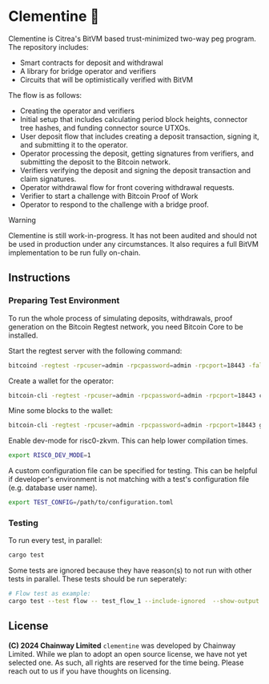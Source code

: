 # Clementine 🍊

Clementine is Citrea's BitVM based trust-minimized two-way peg program.
The repository includes:

- Smart contracts for deposit and withdrawal
- A library for bridge operator and verifiers
- Circuits that will be optimistically verified with BitVM

The flow is as follows:

- Creating the operator and verifiers
- Initial setup that includes calculating period block heights, connector tree hashes, and funding connector source UTXOs.
- User deposit flow that includes creating a deposit transaction, signing it, and submitting it to the operator.
- Operator processing the deposit, getting signatures from verifiers, and submitting the deposit to the Bitcoin network.
- Verifiers verifying the deposit and signing the deposit transaction and claim signatures.
- Operator withdrawal flow for front covering withdrawal requests.
- Verifier to start a challenge with Bitcoin Proof of Work
- Operator to respond to the challenge with a bridge proof.

> [!WARNING]
>
> Clementine is still work-in-progress. It has not been audited and should not be used in production under any circumstances. It also requires a full BitVM implementation to be run fully on-chain.

## Instructions

### Preparing Test Environment

To run the whole process of simulating deposits, withdrawals, proof generation
on the Bitcoin Regtest network, you need Bitcoin Core to be installed.

Start the regtest server with the following command:

```sh
bitcoind -regtest -rpcuser=admin -rpcpassword=admin -rpcport=18443 -fallbackfee=0.00001 -wallet=admin -txindex=1
```

Create a wallet for the operator:

```sh
bitcoin-cli -regtest -rpcuser=admin -rpcpassword=admin -rpcport=18443 createwallet "admin"
```

Mine some blocks to the wallet:

```sh
bitcoin-cli -regtest -rpcuser=admin -rpcpassword=admin -rpcport=18443 generatetoaddress 101 $(bitcoin-cli -regtest -rpcuser=admin -rpcpassword=admin -rpcport=18443 getnewaddress)
```

Enable dev-mode for risc0-zkvm. This can help lower compilation times.

```sh
export RISC0_DEV_MODE=1
```

A custom configuration file can be specified for testing. This can be helpful
if developer's environment is not matching with a test's configuration file
(e.g. database user name).

```sh
export TEST_CONFIG=/path/to/configuration.toml
```

### Testing

To run every test, in parallel:

```sh
cargo test
```

Some tests are ignored because they have reason(s) to not run with other tests
in parallel. These tests should be run seperately:

```sh
# Flow test as example:
cargo test --test flow -- test_flow_1 --include-ignored  --show-output --exact
```

## License

**(C) 2024 Chainway Limited** `clementine` was developed by Chainway Limited.
While we plan to adopt an open source license, we have not yet selected one. As
such, all rights are reserved for the time being. Please reach out to us if you
have thoughts on licensing.

